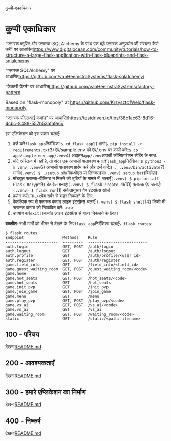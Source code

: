 कुप्पी-एकाधिकार

# कुप्पी एकाधिकार

"फ्लास्क ब्लूप्रिंट और फ्लास्क-SQLAlchemy के साथ एक बड़े फ्लास्क अनुप्रयोग की संरचना कैसे करें" पर आधारित<https://www.digitalocean.com/community/tutorials/how-to-structure-a-large-flask-application-with-flask-blueprints-and-flask-sqlalchemy>

"फ्लास्क SQLAlchemy" पर आधारित<https://github.com/vanHeemstraSystems/flask-sqlalchemy/>

"फ़ैक्टरी पैटर्न" पर आधारित<https://github.com/vanHeemstraSystems/factory-pattern>

Based on "flask-monopoly" at <https://github.com/KrzysztofWelc/flask-monopoly>

"फ्लास्क सीएलआई कमांड" पर आधारित<https://testdriven.io/tips/38c1ac63-8d16-4cbc-8488-557b53afa9e5/>

इस एप्लिकेशन को इस प्रकार चलाएँ:

1) दर्ज करें`flask_app`निर्देशिका:`$ cd flask_app`2) भागो`$ pip install -r requirements.txt`3) ऐप/sample.env को ऐप/.env पर कॉपी करें:`$ cp app/sample.env app/.env`4) अद्यतन`app/.env`आपकी कॉन्फ़िगरेशन सेटिंग के साथ.
5) यदि अस्तित्व में नहीं है, तो अंदर एक आभासी वातावरण बनाएं`flask_app`निर्देशिका:`$ python3 -m venv .venv`6) आभासी वातावरण प्रारंभ करें और दर्ज करें:`$ . .venv/bin/activate`7) भागो`(.venv) $ ./setup.sh`(मैकओएस या लिनक्स)या`(.venv) setup.bat`(विंडोज़)
8) मॉड्यूल फ्लास्क-बीक्रिप्ट न मिलने की त्रुटियों के मामले में, चलाएँ`(.venv) $ pip install Flask-Bcrypt`9) डेटाबेस बनाएं:`(.venv) $ flask create_db`10) फ्लास्क ऐप चलाएँ:`(.venv) $ flask run`11) संकेतानुसार वेब इंटरफ़ेस खोलें
12) प्रयोग करें`CTRL+c`वेब सर्वर से बाहर निकलने के लिए.
13) वैकल्पिक रूप से फ्लास्क कमांड लाइन इंटरफ़ेस चलाएँ:`(.venv) $ flask shell`14) किसी भी फ्लास्क कमांड को निष्पादित करें: >>>
15) उपयोग करें`exit()`कमांड लाइन इंटरफ़ेस से बाहर निकलने के लिए।

**बख्शीश**: सभी मार्गों को भीतर से देखने के लिए`flask_app`निर्देशिका चलाएँ`$ flask routes`:

    $ flask routes
    Endpoint                 Methods    Rule                      
    -----------------------  ---------  --------------------------
    auth.login               GET, POST  /auth/login               
    auth.logout              GET        /auth/logout              
    auth.profile             GET        /auth/profile/<user_id>   
    auth.register            GET, POST  /auth/register            
    game.field_info          GET        /field_info/<field_id>    
    game.guest_waiting_room  GET, POST  /guest_waiting_room/<code>
    game.home                GET        /                         
    game.hot_seats           GET, POST  /hot_seats/<code>         
    game.hot_seats           GET        /hot_seats                
    game.init_pvp            GET        /init_pvp                 
    game.join_game           GET, POST  /join_game                
    game.menu                GET        /menu                     
    game.play_pvp            GET, POST  /play_pvp/<code>          
    game.vs_ai               GET, POST  /vs_ai/<code>             
    game.vs_ai               GET        /vs_ai                    
    game.waiting_room        GET, POST  /waiting_room/<code>      
    static                   GET        /static/<path:filename>

## 100 - परिचय

देखना[README.md](./100/README.md)

## 200 - आवश्यकताएँ

देखना[README.md](./200/README.md)

## 300 - हमारे एप्लिकेशन का निर्माण

देखना[README.md](./300/README.md)

## 400 - निष्कर्ष

देखना[README.md](./400/README.md)
